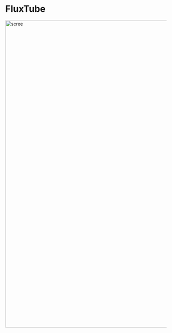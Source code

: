 # FluxTube
<img width="958" alt="scree" src="https://user-images.githubusercontent.com/61627180/103140759-af7ef200-46fb-11eb-815b-aabf4b990d33.PNG">
